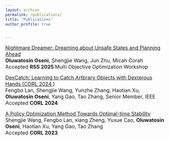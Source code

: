 ```yaml
---
layout: archive
permalink: /publications/
title: "Publications"
author_profile: true


---
```

<p class="small">
  <font size="3">
    <a href="/assets/papers/RSS_Dreamer.pdf">
     Nightmare Dreamer: Dreaming about Unsafe States and Planning Ahead</a> <br />
      <strong>Oluwatosin Oseni</strong>, Shengjie Wang,  Jun Zhu, Micah Corah <br />
      Accepted <strong> RSS 2025 </strong> Multi Objective Optimization Workshop<br />
  </font>
</p>

<p class="small">
  <font size="3">
    <a href="https://arxiv.org/pdf/2310.08809.pdf">
     DexCatch: Learning to Catch Artbrary Objects with Dexterous Hands (CORL 2024 )</a> <br />
     Fengbo Lan, Shengjie Wang, Yunzhe Zhang, Haotian Xu, <strong>Oluwatosin Oseni</strong>, Yang Gao, Tao Zhang, Senior Member, IEEE  <br />
      Accepted <strong> CORL 2024 </strong> <br />
  </font>
</p>


<p class="small">
  <font size="3">
    <a href="https://arxiv.org/pdf/2301.00521.pdf">
      A Policy Optimization Method Towards Optimal-time Stability</a> <br />
      Shengjie Wang, Fengbo Lan, xiang Zheng, Yuxue Cao, <strong> Oluwatosin Oseni</strong>, Haotian Xu, Yang Gao, Tao Zhang <br />
      Accepted <strong> CORL 2023 </strong> <br />
  </font>
  </p>

